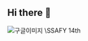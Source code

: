 ## Hi there 👋
![구글이미지](https://m.health.chosun.com/site/data/img_dir/2023/07/17/2023071701753_0.jpg)
\SSAFY 14th


